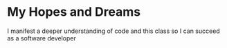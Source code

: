 # My Hopes and Dreams

I manifest a deeper understanding of code and this class so I can succeed as a software developer
